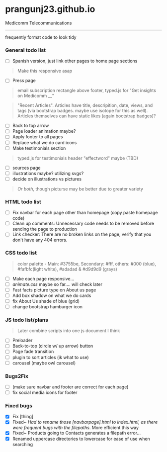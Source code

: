 # prangunj23.github.io
Medicomm Telecommunications

---
frequently format code to look tidy

### General todo list

- [ ] Spanish version, just link other pages to home page sections
> Make this responsive asap
- [ ] Press page
> email subscription rectangle above footer, typed.js for "Get insights on Medicomm __"

> "Recent Articles". Articles have title, descripition, date, views, and tags (via bootstrap badges. maybe use isotope for this as well). Articles themselves can have static likes (again bootstrap badges)?
- [ ] Back to top arrow
- [ ] Page loader animation maybe?
- [ ] Apply footer to all pages 
- [ ] Replace what we do card icons
- [ ] Make testimonials section
> typed.js for testimonials header "effectword" maybe (TBD)
- [ ] sources page
- [ ] illustrations maybe? utilizing svgs?
- [ ] decide on illustrations vs pictures
> *Or both*, though picturse may be better due to greater variety

### HTML todo list

- [ ] Fix navbar for each page other than homepage (copy paste homepage code)
- [ ] Clean up comments: Unnecessary code needs to be removed before sending the page to production
- [ ] Link checker: There are no broken links on the page, verify that you don't have any 404 errors.

### CSS todo list
> color palette - Main: #3755be, Secondary: #fff, others: #000 (blue), #fafbfc(light white), #adadad & #d9d9d9 (grays)
- [ ] Make each page responsive...
- [ ] *animate.css* maybe so far.... will check later
- [ ] Fast facts picture type on About us page
- [ ] Add box shadow on what we do cards
- [ ] fix About Us shade of blue (grid)
- [ ] change bootstrap hamburger icon

### JS todo list/plans
> Later combine scripts into one js document I think
- [ ] Preloader
- [ ] Back-to-top (circle w/ up arrow) button
- [ ] Page fade transition
- [ ] plugin to sort articles (ik what to use)
- [ ] carousel (maybe owl carousel)

### Bugs2Fix 

- [ ] (make sure navbar and footer are correct for each page)
- [ ] fix social media icons for footer

### Fixed bugs
- [x] Fix [thing]
- [x] Fixed~ <i>Had to rename those [navbarpage].html to index.html, as there were frequent bugs with the filepaths</i>. More efficient this way
- [x] Fixed~ Products going to Contacts generates a filepath error...
- [x] Renamed uppercase directories to lowercase for ease of use when searching
